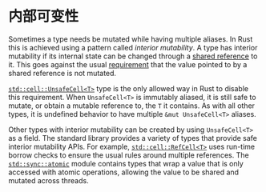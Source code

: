 # 内部可变性

Sometimes a type needs be mutated while having multiple aliases. In Rust this
is achieved using a pattern called _interior mutability_. A type has interior
mutability if its internal state can be changed through a [shared reference] to
it. This goes against the usual [requirement][ub] that the value pointed to by a
shared reference is not mutated.

[`std::cell::UnsafeCell<T>`] type is the only allowed way in Rust to disable
this requirement. When `UnsafeCell<T>` is immutably aliased, it is still safe to
mutate, or obtain a mutable reference to, the `T` it contains. As with all
other types, it is undefined behavior to have multiple `&mut UnsafeCell<T>`
aliases.

Other types with interior mutability can be created by using `UnsafeCell<T>` as
a field. The standard library provides a variety of types that provide safe
interior mutability APIs. For example, [`std::cell::RefCell<T>`] uses run-time
borrow checks to ensure the usual rules around multiple references. The
[`std::sync::atomic`] module contains types that wrap a value that is only
accessed with atomic operations, allowing the value to be shared and mutated
across threads.

[shared reference]: types/pointer.html#shared-references-
[ub]: behavior-considered-undefined.html
[`std::mem::transmute`]: ../std/mem/fn.transmute.html
[`std::cell::UnsafeCell<T>`]: ../std/cell/struct.UnsafeCell.html
[`std::cell::RefCell<T>`]: ../std/cell/struct.RefCell.html
[`std::sync::atomic`]: ../std/sync/atomic/index.html


